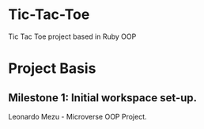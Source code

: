 # Tic-Tac-Toe
Tic Tac Toe project based in Ruby OOP


# Project Basis

## Milestone 1: Initial workspace set-up.


Leonardo Mezu - Microverse OOP Project.